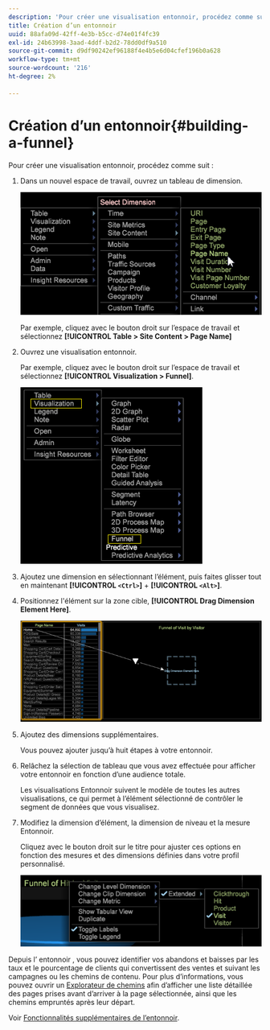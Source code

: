 ```yaml
---
description: 'Pour créer une visualisation entonnoir, procédez comme suit :'
title: Création d’un entonnoir
uuid: 88afa09d-42ff-4e3b-b5cc-d74e01f4fc39
exl-id: 24b63998-3aad-4ddf-b2d2-78dd0df9a510
source-git-commit: d9df90242ef96188f4e4b5e6d04cfef196b0a628
workflow-type: tm+mt
source-wordcount: '216'
ht-degree: 2%

---
```


# Création d’un entonnoir{#building-a-funnel}

Pour créer une visualisation entonnoir, procédez comme suit :

<!-- <a id="section_A8F5530114814B689C298E369AD0643E"></a> -->

1. Dans un nouvel espace de travail, ouvrez un tableau de dimension.

   ![](assets/dimension_table_pagename.png)

   Par exemple, cliquez avec le bouton droit sur l’espace de travail et sélectionnez **[!UICONTROL Table > Site Content > Page Name]**

1. Ouvrez une visualisation entonnoir.

   Par exemple, cliquez avec le bouton droit sur l’espace de travail et sélectionnez **[!UICONTROL Visualization > Funnel]**.

   ![](assets/step2-funnel.png)

1. Ajoutez une dimension en sélectionnant l’élément, puis faites glisser tout en maintenant **[!UICONTROL `<Ctrl>`]** + **[!UICONTROL `<Alt>`]**.

1. Positionnez l&#39;élément sur la zone cible, **[!UICONTROL Drag Dimension Element Here]**.

   ![](assets/step4-funnel.png)

1. Ajoutez des dimensions supplémentaires.

   Vous pouvez ajouter jusqu’à huit étapes à votre entonnoir.
1. Relâchez la sélection de tableau que vous avez effectuée pour afficher votre entonnoir en fonction d’une audience totale.

   Les visualisations Entonnoir suivent le modèle de toutes les autres visualisations, ce qui permet à l’élément sélectionné de contrôler le segment de données que vous visualisez.
1. Modifiez la dimension d’élément, la dimension de niveau et la mesure Entonnoir.

   Cliquez avec le bouton droit sur le titre pour ajuster ces options en fonction des mesures et des dimensions définies dans votre profil personnalisé.

   ![](assets/last-image-funnel.png)

Depuis l’ entonnoir , vous pouvez identifier vos abandons et baisses par les taux et le pourcentage de clients qui convertissent des ventes et suivant les campagnes ou les chemins de contenu. Pour plus d’informations, vous pouvez ouvrir un [Explorateur de chemins](../../../../home/c-get-started/c-analysis-vis/c-funnel-visualization/c-path-browser-funnel.md#concept-b0cedf7a28ae422696ded1258c9a4119) afin d’afficher une liste détaillée des pages prises avant d’arriver à la page sélectionnée, ainsi que les chemins empruntés après leur départ.

Voir [Fonctionnalités supplémentaires de l’entonnoir](../../../../home/c-get-started/c-analysis-vis/c-funnel-visualization/c-funnel-visualization-features.md#concept-e65c81fe17794acd8d00d796b1780dc3).
